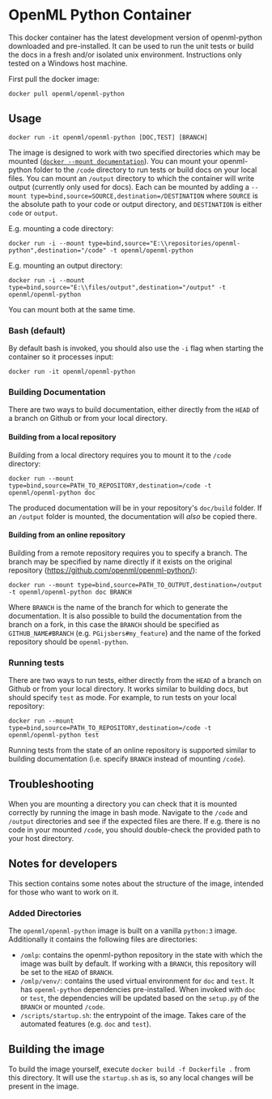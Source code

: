 # OpenML Python Container

This docker container has the latest development version of openml-python downloaded and pre-installed.
It can be used to run the unit tests or build the docs in a fresh and/or isolated unix environment.
Instructions only tested on a Windows host machine.

First pull the docker image:

    docker pull openml/openml-python

## Usage


    docker run -it openml/openml-python [DOC,TEST] [BRANCH]

The image is designed to work with two specified directories which may be mounted ([`docker --mount documentation`](https://docs.docker.com/storage/bind-mounts/#start-a-container-with-a-bind-mount)).
You can mount your openml-python folder to the `/code` directory to run tests or build docs on your local files.
You can mount an `/output` directory to which the container will write output (currently only used for docs).
Each can be mounted by adding a `--mount type=bind,source=SOURCE,destination=/DESTINATION` where `SOURCE` is the absolute path to your code or output directory, and `DESTINATION` is either `code` or `output`.
  
E.g. mounting a code directory: 

    docker run -i --mount type=bind,source="E:\\repositories/openml-python",destination="/code" -t openml/openml-python

E.g. mounting an output directory: 

    docker run -i --mount type=bind,source="E:\\files/output",destination="/output" -t openml/openml-python

You can mount both at the same time.

### Bash (default)
By default bash is invoked, you should also use the `-i` flag when starting the container so it processes input: 

    docker run -it openml/openml-python

### Building Documentation
There are two ways to build documentation, either directly from the `HEAD` of a branch on Github or from your local directory.

#### Building from a local repository
Building from a local directory requires you to mount it to the ``/code`` directory:

    docker run --mount type=bind,source=PATH_TO_REPOSITORY,destination=/code -t openml/openml-python doc

The produced documentation will be in your repository's ``doc/build`` folder.
If an `/output` folder is mounted, the documentation will *also* be copied there.

#### Building from an online repository
Building from a remote repository requires you to specify a branch.
The branch may be specified by name directly if it exists on the original repository (https://github.com/openml/openml-python/):

    docker run --mount type=bind,source=PATH_TO_OUTPUT,destination=/output -t openml/openml-python doc BRANCH

Where `BRANCH` is the name of the branch for which to generate the documentation.
It is also possible to build the documentation from the branch on a fork, in this case the `BRANCH` should be specified as `GITHUB_NAME#BRANCH` (e.g. `PGijsbers#my_feature`) and the name of the forked repository should be `openml-python`.

### Running tests
There are two ways to run tests, either directly from the `HEAD` of a branch on Github or from your local directory.
It works similar to building docs, but should specify `test` as mode.
For example, to run tests on your local repository:

    docker run --mount type=bind,source=PATH_TO_REPOSITORY,destination=/code -t openml/openml-python test
    
Running tests from the state of an online repository is supported similar to building documentation (i.e. specify `BRANCH` instead of mounting `/code`).
    
## Troubleshooting

When you are mounting a directory you can check that it is mounted correctly by running the image in bash mode.
Navigate to the `/code` and `/output` directories and see if the expected files are there.
If e.g. there is no code in your mounted `/code`, you should double-check the provided path to your host directory.

## Notes for developers
This section contains some notes about the structure of the image, intended for those who want to work on it.

### Added Directories
The `openml/openml-python` image is built on a vanilla `python:3` image.
Additionally it contains the following files are directories:

 - `/omlp`: contains the openml-python repository in the state with which the image was built by default.
            If working with a `BRANCH`, this repository will be set to the `HEAD` of `BRANCH`.
 - `/omlp/venv/`: contains the used virtual environment for `doc` and `test`. It has `openml-python` dependencies pre-installed.
            When invoked with `doc` or `test`, the dependencies will be updated based on the `setup.py` of the `BRANCH` or mounted `/code`.
 - `/scripts/startup.sh`: the entrypoint of the image. Takes care of the automated features (e.g. `doc` and `test`).

## Building the image
To build the image yourself, execute `docker build -f Dockerfile .` from this directory.
It will use the `startup.sh` as is, so any local changes will be present in the image.
